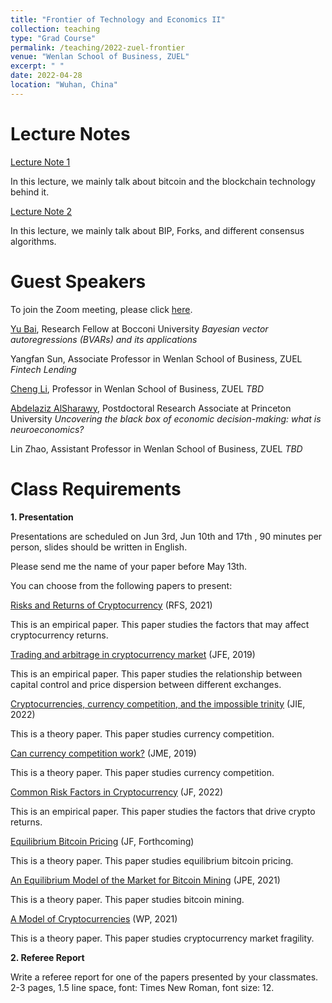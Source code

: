 ```yaml
---
title: "Frontier of Technology and Economics II"
collection: teaching
type: "Grad Course"
permalink: /teaching/2022-zuel-frontier
venue: "Wenlan School of Business, ZUEL"
excerpt: " "
date: 2022-04-28
location: "Wuhan, China"
---
```


# Lecture Notes

[Lecture Note 1](https://github.com/Anonymous-Y/my_website/blob/4534d5409553730a5f7fcb2d5f59b36ee52e3d11/files/ZUEL/frontier_of_technology_and_economics_ii/letcure_1.pdf)

In this lecture, we mainly talk about bitcoin and the blockchain technology behind it.

[Lecture Note 2](https://github.com/Anonymous-Y/my_website/blob/fcf888882356485de53a0c74fb03655e0c1e21ae/files/ZUEL/frontier_of_technology_and_economics_ii/lecture_2.pdf)

In this lecture, we mainly talk about BIP, Forks, and different consensus algorithms.

# Guest Speakers

To join the Zoom meeting, please click [here](https://virginiatech.zoom.us/j/85398946300).

[Yu Bai](https://sites.google.com/view/yubai90/home), Research Fellow at Bocconi University
*Bayesian vector autoregressions (BVARs) and its applications*

Yangfan Sun, Associate Professor in Wenlan School of Business, ZUEL
*Fintech Lending*

[Cheng Li](https://chengli.weebly.com), Professor in Wenlan School of Business, ZUEL
*TBD*

[Abdelaziz AlSharawy](https://sites.google.com/a/vt.edu/alsharawy/), Postdoctoral Research Associate at Princeton University
*Uncovering the black box of economic decision-making: what is neuroeconomics?*

Lin Zhao, Assistant Professor in Wenlan School of Business, ZUEL
*TBD*


# Class Requirements

**1. Presentation**

Presentations are scheduled on Jun 3rd, Jun 10th and 17th , 90 minutes per person, slides should be written in English.  

Please send me the name of your paper before May 13th.

You can choose from the following papers to present:

[Risks and Returns of Cryptocurrency](https://doi.org/10.1093/rfs/hhaa113) (RFS, 2021)

This is an empirical paper. This paper studies the factors that may affect cryptocurrency returns.

[Trading and arbitrage in cryptocurrency market](https://doi.org/10.1016/j.jfineco.2019.07.001) (JFE, 2019)

This is an empirical paper. This paper studies the relationship between capital control and price dispersion between different exchanges.

[Cryptocurrencies, currency competition, and the impossible trinity](https://doi.org/10.1016/j.jinteco.2022.103601) (JIE, 2022)

This is a theory paper. This paper studies currency competition.

[Can currency competition work?](https://doi.org/10.1016/j.jmoneco.2019.07.003) (JME, 2019)

This is a theory paper. This paper studies currency competition.

[Common Risk Factors in Cryptocurrency](https://doi.org/10.1111/jofi.13119) (JF, 2022)

This is an empirical paper. This paper studies the factors that drive crypto returns.

[Equilibrium Bitcoin Pricing](https://ssrn.com/abstract=3261063) (JF, Forthcoming)

This is a theory paper. This paper studies equilibrium bitcoin pricing.

[An Equilibrium Model of the Market for Bitcoin Mining](https://doi.org/10.1086/714445) (JPE, 2021)

This is a theory paper. This paper studies bitcoin mining.

[A Model of Cryptocurrencies](https://www.nber.org/papers/w26816) (WP, 2021)

This is a theory paper. This paper studies cryptocurrency market fragility.

**2. Referee Report**

Write a referee report for one of the papers presented by your classmates. 2-3 pages, 1.5 line space, font: Times New Roman, font size: 12.


